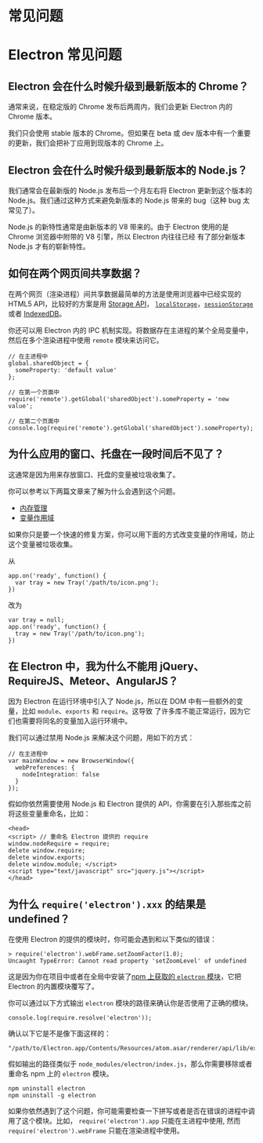 # 常见问题

# Electron 常见问题

## Electron 会在什么时候升级到最新版本的 Chrome？

通常来说，在稳定版的 Chrome 发布后两周内，我们会更新 Electron 内的 Chrome 版本。

我们只会使用 stable 版本的 Chrome。但如果在 beta 或 dev 版本中有一个重要的更新，我们会把补丁应用到现版本的 Chrome 上。

## Electron 会在什么时候升级到最新版本的 Node.js？

我们通常会在最新版的 Node.js 发布后一个月左右将 Electron 更新到这个版本的 Node.js。我们通过这种方式来避免新版本的 Node.js 带来的 bug（这种 bug 太常见了）。

Node.js 的新特性通常是由新版本的 V8 带来的。由于 Electron 使用的是 Chrome 浏览器中附带的 V8 引擎，所以 Electron 内往往已经 有了部分新版本 Node.js 才有的崭新特性。

## 如何在两个网页间共享数据？

在两个网页（渲染进程）间共享数据最简单的方法是使用浏览器中已经实现的 HTML5 API，比较好的方案是用 [Storage API](https://developer.mozilla.org/en-US/docs/Web/API/Storage)， [`localStorage`](https://developer.mozilla.org/en-US/docs/Web/API/Window/localStorage)，[`sessionStorage`](https://developer.mozilla.org/en-US/docs/Web/API/Window/sessionStorage) 或者 [IndexedDB](https://developer.mozilla.org/en-US/docs/Web/API/IndexedDB_API)。

你还可以用 Electron 内的 IPC 机制实现。将数据存在主进程的某个全局变量中，然后在多个渲染进程中使用 `remote` 模块来访问它。

```
// 在主进程中
global.sharedObject = {
  someProperty: 'default value'
}; 
```

```
// 在第一个页面中
require('remote').getGlobal('sharedObject').someProperty = 'new value'; 
```

```
// 在第二个页面中
console.log(require('remote').getGlobal('sharedObject').someProperty); 
```

## 为什么应用的窗口、托盘在一段时间后不见了？

这通常是因为用来存放窗口、托盘的变量被垃圾收集了。

你可以参考以下两篇文章来了解为什么会遇到这个问题。

*   [内存管理](https://developer.mozilla.org/en-US/docs/Web/JavaScript/Memory_Management)
*   [变量作用域](https://msdn.microsoft.com/library/bzt2dkta(v=vs.94).aspx)

如果你只是要一个快速的修复方案，你可以用下面的方式改变变量的作用域，防止这个变量被垃圾收集。

从

```
app.on('ready', function() {
  var tray = new Tray('/path/to/icon.png');
}) 
```

改为

```
var tray = null;
app.on('ready', function() {
  tray = new Tray('/path/to/icon.png');
}) 
```

## 在 Electron 中，我为什么不能用 jQuery、RequireJS、Meteor、AngularJS？

因为 Electron 在运行环境中引入了 Node.js，所以在 DOM 中有一些额外的变量，比如 `module`、`exports` 和 `require`。这导致 了许多库不能正常运行，因为它们也需要将同名的变量加入运行环境中。

我们可以通过禁用 Node.js 来解决这个问题，用如下的方式：

```
// 在主进程中
var mainWindow = new BrowserWindow({
  webPreferences: {
    nodeIntegration: false
  }
}); 
```

假如你依然需要使用 Node.js 和 Electron 提供的 API，你需要在引入那些库之前将这些变量重命名，比如：

```
<head>
<script> // 重命名 Electron 提供的 require
window.nodeRequire = require;
delete window.require;
delete window.exports;
delete window.module; </script>
<script type="text/javascript" src="jquery.js"></script>
</head> 
```

## 为什么 `require('electron').xxx` 的结果是 undefined？

在使用 Electron 的提供的模块时，你可能会遇到和以下类似的错误：

```
> require('electron').webFrame.setZoomFactor(1.0);
Uncaught TypeError: Cannot read property 'setZoomLevel' of undefined 
```

这是因为你在项目中或者在全局中安装了[npm 上获取的 `electron` 模块](https://www.npmjs.com/package/electron)，它把 Electron 的内置模块覆写了。

你可以通过以下方式输出 `electron` 模块的路径来确认你是否使用了正确的模块。

```
console.log(require.resolve('electron')); 
```

确认以下它是不是像下面这样的：

```
"/path/to/Electron.app/Contents/Resources/atom.asar/renderer/api/lib/exports/electron.js" 
```

假如输出的路径类似于 `node_modules/electron/index.js`，那么你需要移除或者重命名 npm 上的 `electron` 模块。

```
npm uninstall electron
npm uninstall -g electron 
```

如果你依然遇到了这个问题，你可能需要检查一下拼写或者是否在错误的进程中调用了这个模块。比如， `require('electron').app` 只能在主进程中使用, 然而 `require('electron').webFrame` 只能在渲染进程中使用。